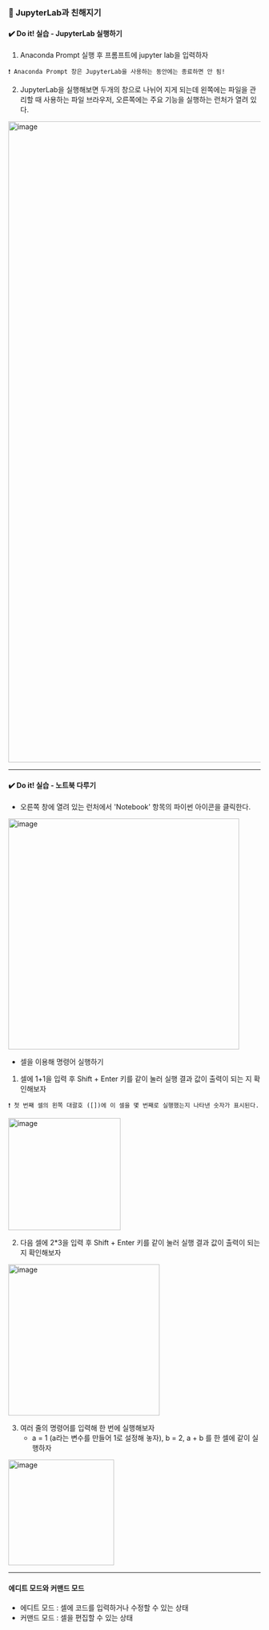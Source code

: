 ### 📌 JupyterLab과 친해지기

#### ✔️ Do it! 실습 - JupyterLab 실행하기

1. Anaconda Prompt 실행 후 프롬프트에 jupyter lab을 입력하자

```
❗ Anaconda Prompt 창은 JupyterLab을 사용하는 동안에는 종료하면 안 됨!
```

2. JupyterLab을 실행해보면 두개의 창으로 나뉘어 지게 되는데 왼쪽에는 파일을 관리할 때 사용하는 파일 브라우저, 오른쪽에는 주요 기능을 실행하는 런처가 열려 있다.


<img width="1280" alt="image" src="https://github.com/sm9199/Python_Data_Analysis_Study/assets/128019851/e78d03a5-b993-4304-abac-413b18c6fa04">

--------------------------------

#### ✔️ Do it! 실습 - 노트북 다루기


- 오른쪽 창에 열려 있는 런처에서 'Notebook' 항목의 파이썬 아이콘을 클릭한다.

<img width="461" alt="image" src="https://github.com/sm9199/Python_Data_Analysis_Study/assets/128019851/17b64534-9924-429c-8817-c145cfcfb38c">

- 셀을 이용해 명령어 실행하기

1. 셀에 1+1을 입력 후 Shift + Enter 키를 같이 눌러 실행 결과 값이 출력이 되는 지 확인해보자

```
❗ 첫 번째 셀의 왼쪽 대괄호 ([])에 이 셀을 몇 번째로 실행했는지 나타낸 숫자가 표시된다. 
```

<img width="224" alt="image" src="https://github.com/sm9199/Python_Data_Analysis_Study/assets/128019851/712d32af-8be0-42cb-9791-2f71efc2626b">

2.  다음 셀에 2*3을 입력 후 Shift + Enter 키를 같이 눌러 실행 결과 값이 출력이 되는 지 확인해보자

<img width="302" alt="image" src="https://github.com/sm9199/Python_Data_Analysis_Study/assets/128019851/5b33e26c-95c1-4e06-9654-022d76261038">

3. 여러 줄의 명령어를 입력해 한 번에 실행해보자
   - a = 1 (a라는 변수를 만들어 1로 설정해 놓자), b = 2, a + b 를 한 셀에 같이 실행하자

<img width="211" alt="image" src="https://github.com/sm9199/Python_Data_Analysis_Study/assets/128019851/17800cc8-86aa-4834-a0ee-c8dc4991eac7">

--------------------------------------------------
#### 에디트 모드와 커맨드 모드
   - 에디트 모드 : 셀에 코드를 입력하거나 수정할 수 있는 상태
   - 커맨드 모드 : 셀을 편집할 수 있는 상태

